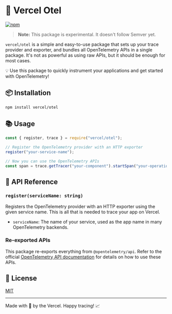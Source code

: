 <!--
PROMPT for GPT-4:
Write me a README.md for package vercel/otel that helps people get started by setting up their exporter and trace provider for them and false bundles all OPen Telemetry apis in a single package.
It's not a powerful as using raw APIS, but It should be enough for most cases.

This package exports function `register()` that registers open telemetry provider with a HTTP exporter.
Register function takes one argument, it's string and it's a service name. It will be used as the app name in many OpenTelemetry backends.
This package also reexports `@opentelemetry/api` and `@opentelemetry/semantics`.

Use that hip style for Readme that many JS devs use. Keep it concise.
-->

# 🚀 Vercel Otel

[![npm](https://img.shields.io/npm/v/@vercel/otel.svg)](https://www.npmjs.com/package/@vercel/otel)

> **Note:** This package is experimental. It doesn't follow Semver yet.

`vercel/otel` is a simple and easy-to-use package that sets up your trace provider and exporter, and bundles all OpenTelemetry APIs in a single package. It's not as powerful as using raw APIs, but it should be enough for most cases.

💡 Use this package to quickly instrument your applications and get started with OpenTelemetry!

## 📦 Installation

```sh
npm install vercel/otel
```

## 📚 Usage

```javascript
const { register, trace } = require("vercel/otel");

// Register the OpenTelemetry provider with an HTTP exporter
register("your-service-name");

// Now you can use the OpenTelemetry APIs
const span = trace.getTracer("your-component").startSpan("your-operation");
```

## 📖 API Reference

### `register(serviceName: string)`

Registers the OpenTelemetry provider with an HTTP exporter using the given service name.
This is all that is needed to trace your app on Vercel.

- `serviceName`: The name of your service, used as the app name in many OpenTelemetry backends.

### Re-exported APIs

This package re-exports everything from `@opentelemetry/api`. Refer to the official [OpenTelemetry API documentation](https://opentelemetry.io/docs/instrumentation/js/) for details on how to use these APIs.

## 📄 License

[MIT](LICENSE)

---

Made with 💖 by the Vercel. Happy tracing! 📈
